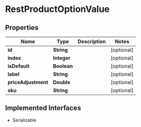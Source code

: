 

# RestProductOptionValue


## Properties

| Name | Type | Description | Notes |
|------------ | ------------- | ------------- | -------------|
|**id** | **String** |  |  [optional] |
|**index** | **Integer** |  |  [optional] |
|**isDefault** | **Boolean** |  |  [optional] |
|**label** | **String** |  |  [optional] |
|**priceAdjustment** | **Double** |  |  [optional] |
|**sku** | **String** |  |  [optional] |


## Implemented Interfaces

* Serializable


